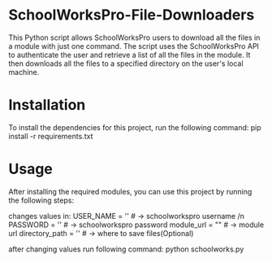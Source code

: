 # SchoolWorksPro-File-Downloaders
This Python script allows SchoolWorksPro users to download all the files in a module with just one command. The script uses the SchoolWorksPro API to authenticate the user and retrieve a list of all the files in the module. It then downloads all the files to a specified directory on the user's local machine.

# Installation
To install the dependencies for this project, run the following command:
pip install -r requirements.txt

# Usage
After installing the required modules, you can use this project by running the following steps:

changes values in:
USER_NAME = '' # -> schoolworkspro username /n
PASSWORD = '' # -> schoolworkspro password
module_url = "" # -> module url
directory_path = '' #  -> where to save files(Optional)


after changing values run following command:
python schoolworks.py
